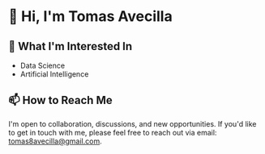<!-- Título y Presentación -->
# 👋 Hi, I'm Tomas Avecilla

<!-- Áreas de Interés -->
## 👀 What I'm Interested In

- Data Science
- Artificial Intelligence

<!-- ¿Cómo Pueden Contactarme? -->
## 📫 How to Reach Me

I'm open to collaboration, discussions, and new opportunities. If you'd like to get in touch with me, please feel free to reach out via email: [tomas8avecilla@gmail.com](mailto:tomas8avecilla@gmail.com).
<!--
## 📊 GitHub Stats

[![Tomas8Avecilla's GitHub Stats](https://github-readme-stats.vercel.app/api?username=Tomas8x&show_icons=true&theme=dark)](https://github.com/Tomas8x)

[![Top Langs](https://github-readme-stats.vercel.app/api/top-langs/?username=Tomas8x&layout=compact&theme=dark)](https://github.com/Tomas8x)

<!-- Contribuciones a Proyectos de Código Abierto
## 🌐 Open Source Contributions

I love contributing to open-source projects. Here are some notable projects I've contributed to:

- [Project Name](link_al_proyecto): Describe your contributions and involvement.
- [Project Name](link_al_proyecto): Highlight your contributions to another open-source project. -->
<!-- Agradecimientos y Cierre -->
